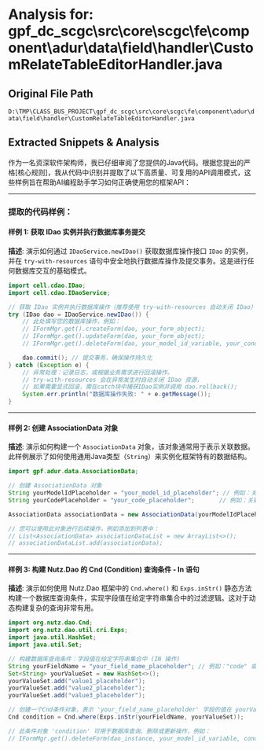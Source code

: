 # Analysis for: gpf_dc_scgc\src\core\scgc\fe\component\adur\data\field\handler\CustomRelateTableEditorHandler.java

## Original File Path
`D:\TMP\CLASS_BUS_PROJECT\gpf_dc_scgc\src\core\scgc\fe\component\adur\data\field\handler\CustomRelateTableEditorHandler.java`

## Extracted Snippets & Analysis
作为一名资深软件架构师，我已仔细审阅了您提供的Java代码。根据您提出的严格[核心规则]，我从代码中识别并提取了以下高质量、可复用的API调用模式，这些样例旨在帮助AI编程助手学习如何正确使用您的框架API：

---

### 提取的代码样例：

#### 样例 1: 获取 IDao 实例并执行数据库事务提交

**描述**: 演示如何通过 `IDaoService.newIDao()` 获取数据库操作接口 `IDao` 的实例，并在 `try-with-resources` 语句中安全地执行数据库操作及提交事务。这是进行任何数据库交互的基础模式。

```java
import cell.cdao.IDao;
import cell.cdao.IDaoService;

// 获取 IDao 实例并执行数据库操作（推荐使用 try-with-resources 自动关闭 IDao）
try (IDao dao = IDaoService.newIDao()) {
    // 此处填写您的数据库操作，例如：
    // IFormMgr.get().createForm(dao, your_form_object);
    // IFormMgr.get().updateForm(dao, your_form_object);
    // IFormMgr.get().deleteForm(dao, your_model_id_variable, your_condition_object);

    dao.commit(); // 提交事务，确保操作持久化
} catch (Exception e) {
    // 异常处理：记录日志，或根据业务需求进行回滚操作。
    // try-with-resources 会在异常发生时自动关闭 IDao 资源，
    // 如果需要显式回滚，需在catch块中捕获IDao实例并调用 dao.rollback();
    System.err.println("数据库操作失败: " + e.getMessage());
}
```

---

#### 样例 2: 创建 AssociationData 对象

**描述**: 演示如何构建一个 `AssociationData` 对象，该对象通常用于表示关联数据。此样例展示了如何使用通用Java类型（`String`）来实例化框架特有的数据结构。

```java
import gpf.adur.data.AssociationData;

// 创建 AssociationData 对象
String yourModelIdPlaceholder = "your_model_id_placeholder"; // 例如：关联模型的唯一标识
String yourCodePlaceholder = "your_code_placeholder";       // 例如：关联数据的业务编码

AssociationData associationData = new AssociationData(yourModelIdPlaceholder, yourCodePlaceholder);

// 您可以使用此对象进行后续操作，例如添加到列表中：
// List<AssociationData> associationDataList = new ArrayList<>();
// associationDataList.add(associationData);
```

---

#### 样例 3: 构建 Nutz.Dao 的 Cnd (Condition) 查询条件 - In 语句

**描述**: 演示如何使用 Nutz.Dao 框架中的 `Cnd.where()` 和 `Exps.inStr()` 静态方法构建一个数据库查询条件，实现字段值在给定字符串集合中的过滤逻辑。这对于动态构建复杂的查询非常有用。

```java
import org.nutz.dao.Cnd;
import org.nutz.dao.util.cri.Exps;
import java.util.HashSet;
import java.util.Set;

// 构建数据库查询条件：字段值在给定字符串集合中 (IN 操作)
String yourFieldName = "your_field_name_placeholder"; // 例如："code" 或 Form.Code
Set<String> yourValueSet = new HashSet<>();
yourValueSet.add("value1_placeholder");
yourValueSet.add("value2_placeholder");
yourValueSet.add("value3_placeholder");

// 创建一个Cnd条件对象，表示 'your_field_name_placeholder' 字段的值在 yourValueSet 中
Cnd condition = Cnd.where(Exps.inStr(yourFieldName, yourValueSet));

// 此条件对象 'condition' 可用于数据库查询、删除或更新操作，例如：
// IFormMgr.get().deleteForm(dao_instance, your_model_id_variable, condition);
```